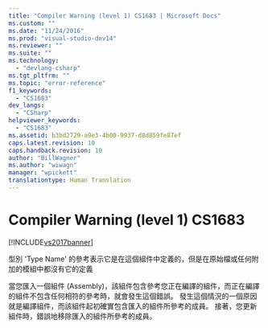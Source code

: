 ```yaml
---
title: "Compiler Warning (level 1) CS1683 | Microsoft Docs"
ms.custom: ""
ms.date: "11/24/2016"
ms.prod: "visual-studio-dev14"
ms.reviewer: ""
ms.suite: ""
ms.technology: 
  - "devlang-csharp"
ms.tgt_pltfrm: ""
ms.topic: "error-reference"
f1_keywords: 
  - "CS1683"
dev_langs: 
  - "CSharp"
helpviewer_keywords: 
  - "CS1683"
ms.assetid: b3bd2729-a9e3-4b00-9937-d8d859fe87ef
caps.latest.revision: 10
caps.handback.revision: 10
author: "BillWagner"
ms.author: "wiwagn"
manager: "wpickett"
translationtype: Human Translation
---
```

# Compiler Warning (level 1) CS1683
[!INCLUDE[vs2017banner](../../../csharp/includes/vs2017banner.md)]

型別 'Type Name' 的參考表示它是在這個組件中定義的，但是在原始檔或任何附加的模組中都沒有它的定義  
  
 當您匯入一個組件 \(Assembly\)，該組件包含參考您正在編譯的組件，而正在編譯的組件不包含任何相符的參考時，就會發生這個錯誤。  發生這個情況的一個原因就是編譯組件，而該組件起初確實包含匯入的組件所參考的成員。  接著，您更新組件時，錯誤地移除匯入的組件所參考的成員。